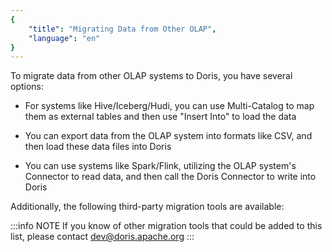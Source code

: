 ```yaml
---
{
    "title": "Migrating Data from Other OLAP",
    "language": "en"
}
---
```


To migrate data from other OLAP systems to Doris, you have several options:

- For systems like Hive/Iceberg/Hudi, you can use Multi-Catalog to map them as external tables and then use "Insert Into" to load the data

- You can export data from the OLAP system into formats like CSV, and then load these data files into Doris

- You can use systems like Spark/Flink, utilizing the OLAP system's Connector to read data, and then call the Doris Connector to write into Doris

Additionally, the following third-party migration tools are available:


:::info NOTE
If you know of other migration tools that could be added to this list, please contact dev@doris.apache.org
:::

